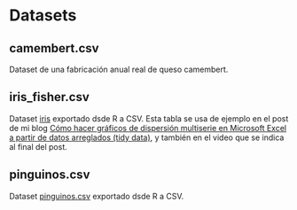 # Datasets
## camembert.csv
Dataset de una fabricación anual real de queso camembert.
## iris_fisher.csv
Dataset [iris](https://es.wikipedia.org/wiki/Conjunto_de_datos_flor_iris) exportado dsde R a CSV. Esta tabla se usa de ejemplo en el post de mi blog [Cómo hacer gráficos de dispersión multiserie en Microsoft Excel a partir de datos arreglados (tidy data)](https://juanriera.github.io/blog/posts/excel-xy/), y también en el video que se indica al final del post.
## pinguinos.csv
Dataset [pinguinos.csv](https://allisonhorst.github.io/palmerpenguins/) exportado dsde R a CSV. 


